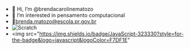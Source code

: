 - 👋 Hi, I’m @brendacarolinematozo
- 👀 I’m interested in  pensamento computacional
-  📧brenda.matozo@escola.pr.gov.br
-  ![Scratch](https://img.shields.io/badge/Scratch-4D97FF?style=for-the-badge&logo=Scratch&logoColor=white)
- <img src="https://img.shields.io/badge/JavaScript-323330?style=for-the-badge&logo=javascript&logoColor=F7DF1E"



<!---
brendacarolinematozo/brendacarolinematozo is a ✨ special ✨ repository because its `README.md` (this file) appears on your GitHub profile.
You can click the Preview link to take a look at your changes.
--->
